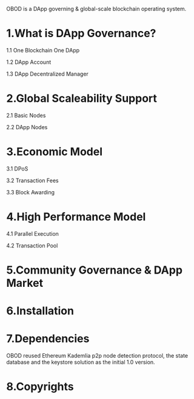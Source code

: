 OBOD is a DApp governing & global-scale blockchain operating system.

1.What is DApp Governance?
===
1.1 One Blockchain One DApp

1.2 DApp Account

1.3 DApp Decentralized Manager


2.Global Scaleability Support
===

2.1 Basic Nodes

2.2 DApp Nodes


3.Economic Model
===

3.1 DPoS

3.2 Transaction Fees

3.3 Block Awarding

4.High Performance Model
===
4.1 Parallel Execution

4.2 Transaction Pool

5.Community Governance & DApp Market
===


6.Installation
===

7.Dependencies
===
 OBOD reused Ethereum Kademlia p2p node detection protocol, the state database and the keystore solution as the initial 1.0 version. 


8.Copyrights
===
 
